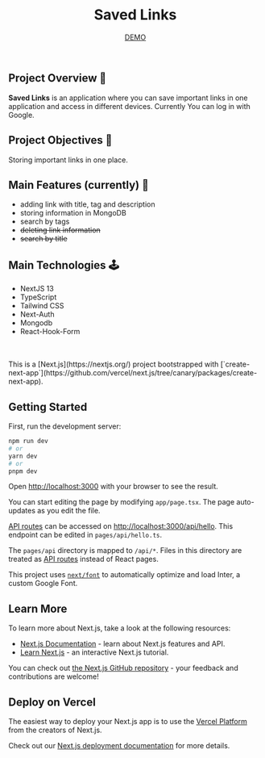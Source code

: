<h1 align="center"> Saved Links </h1>
<p align="center"><a href="saved-links-nextjs.vercel.app"> DEMO </a></p>

<br />

## Project Overview 👀
<b>Saved Links</b> is an application where you can save important links in one application and access in different devices. Currently You can log in with Google.

## Project Objectives 🎯
Storing important links in one place.

## Main Features (currently) 🚀
<ul>
  <li>adding link with title, tag and description</li>
  <li>storing information in MongoDB</li>
   <li>
    search by tags
   </li>
  <li>
    <del>deleting link information</del>
   </li>
   <li>
    <del>search by title</del>
   </li>
</ul>

## Main Technologies 🕹
<ul>
  <li>NextJS 13</li>
  <li>TypeScript</li>
  <li>Tailwind CSS</li>
  <li>Next-Auth</li>
  <li>Mongodb</li>
  <li>React-Hook-Form</li>
</ul>

<br />
<br />
This is a [Next.js](https://nextjs.org/) project bootstrapped with [`create-next-app`](https://github.com/vercel/next.js/tree/canary/packages/create-next-app).

## Getting Started

First, run the development server:

```bash
npm run dev
# or
yarn dev
# or
pnpm dev
```

Open [http://localhost:3000](http://localhost:3000) with your browser to see the result.

You can start editing the page by modifying `app/page.tsx`. The page auto-updates as you edit the file.

[API routes](https://nextjs.org/docs/api-routes/introduction) can be accessed on [http://localhost:3000/api/hello](http://localhost:3000/api/hello). This endpoint can be edited in `pages/api/hello.ts`.

The `pages/api` directory is mapped to `/api/*`. Files in this directory are treated as [API routes](https://nextjs.org/docs/api-routes/introduction) instead of React pages.

This project uses [`next/font`](https://nextjs.org/docs/basic-features/font-optimization) to automatically optimize and load Inter, a custom Google Font.

## Learn More

To learn more about Next.js, take a look at the following resources:

- [Next.js Documentation](https://nextjs.org/docs) - learn about Next.js features and API.
- [Learn Next.js](https://nextjs.org/learn) - an interactive Next.js tutorial.

You can check out [the Next.js GitHub repository](https://github.com/vercel/next.js/) - your feedback and contributions are welcome!

## Deploy on Vercel

The easiest way to deploy your Next.js app is to use the [Vercel Platform](https://vercel.com/new?utm_medium=default-template&filter=next.js&utm_source=create-next-app&utm_campaign=create-next-app-readme) from the creators of Next.js.

Check out our [Next.js deployment documentation](https://nextjs.org/docs/deployment) for more details.
